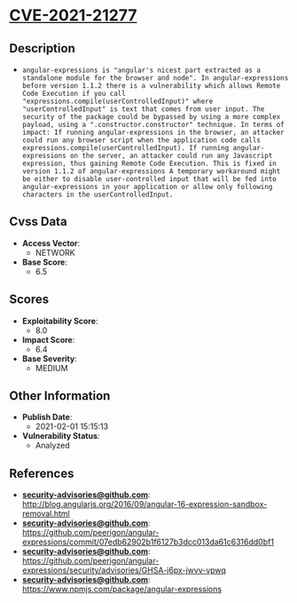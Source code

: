 
# [CVE-2021-21277](https://cve.mitre.org/cgi-bin/cvename.cgi?name=CVE-2021-21277)

## Description

- `angular-expressions is "angular's nicest part extracted as a standalone module for the browser and node". In angular-expressions before version 1.1.2 there is a vulnerability which allows Remote Code Execution if you call "expressions.compile(userControlledInput)" where "userControlledInput" is text that comes from user input. The security of the package could be bypassed by using a more complex payload, using a ".constructor.constructor" technique. In terms of impact: If running angular-expressions in the browser, an attacker could run any browser script when the application code calls expressions.compile(userControlledInput). If running angular-expressions on the server, an attacker could run any Javascript expression, thus gaining Remote Code Execution. This is fixed in version 1.1.2 of angular-expressions A temporary workaround might be either to disable user-controlled input that will be fed into angular-expressions in your application or allow only following characters in the userControlledInput.`

## Cvss Data

- **Access Vector**:
  - NETWORK
- **Base Score**:
  - 6.5

## Scores

- **Exploitability Score**:
  - 8.0
- **Impact Score**:
  - 6.4
- **Base Severity**:
  - MEDIUM

## Other Information

- **Publish Date**:
  - 2021-02-01 15:15:13
- **Vulnerability Status**:
  - Analyzed

## References

- **security-advisories@github.com**: http://blog.angularjs.org/2016/09/angular-16-expression-sandbox-removal.html
- **security-advisories@github.com**: https://github.com/peerigon/angular-expressions/commit/07edb62902b1f6127b3dcc013da61c6316dd0bf1
- **security-advisories@github.com**: https://github.com/peerigon/angular-expressions/security/advisories/GHSA-j6px-jwvv-vpwq
- **security-advisories@github.com**: https://www.npmjs.com/package/angular-expressions
